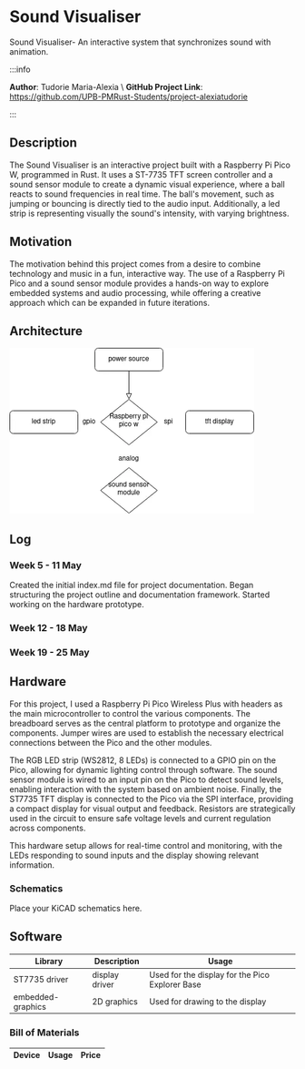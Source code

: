 
# Sound Visualiser
 Sound Visualiser- An interactive system that synchronizes sound with animation.

:::info 

**Author**: Tudorie Maria-Alexia \ 
**GitHub Project Link**: https://github.com/UPB-PMRust-Students/project-alexiatudorie

:::

## Description

The Sound Visualiser is an interactive project built with a Raspberry Pi Pico W, programmed in Rust. It uses a ST-7735 TFT screen controller and a sound sensor module to create a dynamic visual experience, where a ball reacts to sound frequencies in real time. The ball's movement, such as jumping or bouncing is directly tied to the audio input. Additionally, a led strip is representing visually the sound's intensity, with varying brightness.

## Motivation

The motivation behind this project comes from a desire to combine technology and music in a fun, interactive way. The use of a Raspberry Pi Pico and a sound sensor module provides a hands-on way to explore embedded systems and audio processing, while offering a creative approach which can be expanded in future iterations.

## Architecture 

![My Diagram](ARCHITECTURE.webp)

## Log



### Week 5 - 11 May
Created the initial index.md file for project documentation.
Began structuring the project outline and documentation framework.
Started working on the hardware prototype.

### Week 12 - 18 May

### Week 19 - 25 May

## Hardware
 For this project, I used a Raspberry Pi Pico Wireless Plus with headers as the main microcontroller to control the various components. The breadboard serves as the central platform to prototype and organize the components. Jumper wires are used to establish the necessary electrical connections between the Pico and the other modules.

The RGB LED strip (WS2812, 8 LEDs) is connected to a GPIO pin on the Pico, allowing for dynamic lighting control through software. The sound sensor module is wired to an input pin on the Pico to detect sound levels, enabling interaction with the system based on ambient noise. Finally, the ST7735 TFT display is connected to the Pico via the SPI interface, providing a compact display for visual output and feedback. Resistors are strategically used in the circuit to ensure safe voltage levels and current regulation across components.

This hardware setup allows for real-time control and monitoring, with the LEDs responding to sound inputs and the display showing relevant information.

### Schematics

Place your KiCAD schematics here.





## Software

| Library           | Description  | Usage                                           |
|-------------------|------------- |-------------------------------------------------|
| ST7735 driver     |display driver| Used for the display for the Pico Explorer Base |
| embedded-graphics |2D graphics   | Used for drawing to the display                 |


### Bill of Materials



| Device | Usage | Price |
|--------|--------|-------|



<!--
## Links


..
-->

